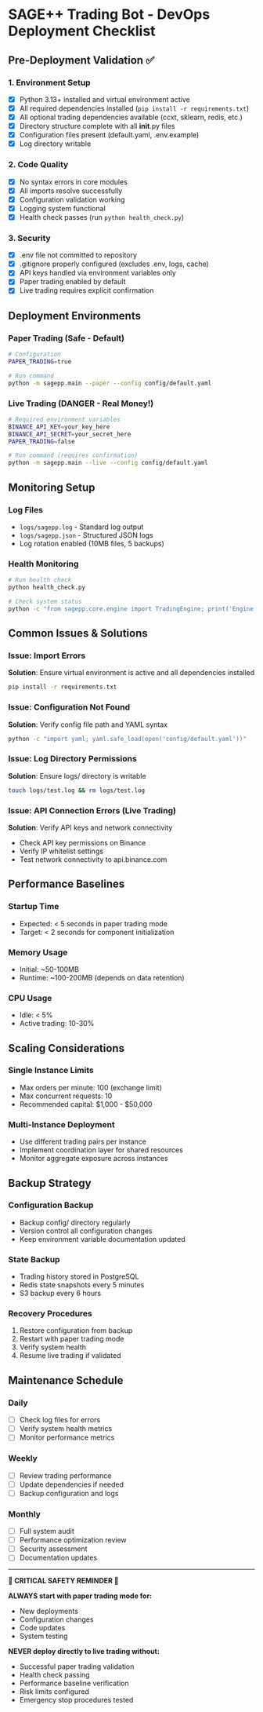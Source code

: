 # SAGE++ Trading Bot - DevOps Deployment Checklist

## Pre-Deployment Validation ✅

### 1. Environment Setup
- [x] Python 3.13+ installed and virtual environment active
- [x] All required dependencies installed (`pip install -r requirements.txt`)
- [x] All optional trading dependencies available (ccxt, sklearn, redis, etc.)
- [x] Directory structure complete with all __init__.py files
- [x] Configuration files present (default.yaml, .env.example)
- [x] Log directory writable

### 2. Code Quality
- [x] No syntax errors in core modules
- [x] All imports resolve successfully 
- [x] Configuration validation working
- [x] Logging system functional
- [x] Health check passes (run `python health_check.py`)

### 3. Security
- [x] .env file not committed to repository
- [x] .gitignore properly configured (excludes .env, logs, cache)
- [x] API keys handled via environment variables only
- [x] Paper trading enabled by default
- [x] Live trading requires explicit confirmation

## Deployment Environments

### Paper Trading (Safe - Default)
```bash
# Configuration
PAPER_TRADING=true

# Run command
python -m sagepp.main --paper --config config/default.yaml
```

### Live Trading (DANGER - Real Money!)
```bash
# Required environment variables
BINANCE_API_KEY=your_key_here
BINANCE_API_SECRET=your_secret_here
PAPER_TRADING=false

# Run command (requires confirmation)
python -m sagepp.main --live --config config/default.yaml
```

## Monitoring Setup

### Log Files
- `logs/sagepp.log` - Standard log output
- `logs/sagepp.json` - Structured JSON logs
- Log rotation enabled (10MB files, 5 backups)

### Health Monitoring
```bash
# Run health check
python health_check.py

# Check system status
python -c "from sagepp.core.engine import TradingEngine; print('Engine OK')"
```

## Common Issues & Solutions

### Issue: Import Errors
**Solution**: Ensure virtual environment is active and all dependencies installed
```bash
pip install -r requirements.txt
```

### Issue: Configuration Not Found
**Solution**: Verify config file path and YAML syntax
```bash
python -c "import yaml; yaml.safe_load(open('config/default.yaml'))"
```

### Issue: Log Directory Permissions
**Solution**: Ensure logs/ directory is writable
```bash
touch logs/test.log && rm logs/test.log
```

### Issue: API Connection Errors (Live Trading)
**Solution**: Verify API keys and network connectivity
- Check API key permissions on Binance
- Verify IP whitelist settings
- Test network connectivity to api.binance.com

## Performance Baselines

### Startup Time
- Expected: < 5 seconds in paper trading mode
- Target: < 2 seconds for component initialization

### Memory Usage
- Initial: ~50-100MB 
- Runtime: ~100-200MB (depends on data retention)

### CPU Usage
- Idle: < 5%
- Active trading: 10-30%

## Scaling Considerations

### Single Instance Limits
- Max orders per minute: 100 (exchange limit)
- Max concurrent requests: 10
- Recommended capital: $1,000 - $50,000

### Multi-Instance Deployment
- Use different trading pairs per instance
- Implement coordination layer for shared resources
- Monitor aggregate exposure across instances

## Backup Strategy

### Configuration Backup
- Backup config/ directory regularly
- Version control all configuration changes
- Keep environment variable documentation updated

### State Backup
- Trading history stored in PostgreSQL
- Redis state snapshots every 5 minutes  
- S3 backup every 6 hours

### Recovery Procedures
1. Restore configuration from backup
2. Restart with paper trading mode
3. Verify system health
4. Resume live trading if validated

## Maintenance Schedule

### Daily
- [ ] Check log files for errors
- [ ] Verify system health metrics
- [ ] Monitor performance metrics

### Weekly  
- [ ] Review trading performance
- [ ] Update dependencies if needed
- [ ] Backup configuration and logs

### Monthly
- [ ] Full system audit
- [ ] Performance optimization review  
- [ ] Security assessment
- [ ] Documentation updates

---

**🚨 CRITICAL SAFETY REMINDER 🚨**

**ALWAYS start with paper trading mode for:**
- New deployments
- Configuration changes  
- Code updates
- System testing

**NEVER deploy directly to live trading without:**
- Successful paper trading validation
- Health check passing
- Performance baseline verification
- Risk limits configured
- Emergency stop procedures tested
